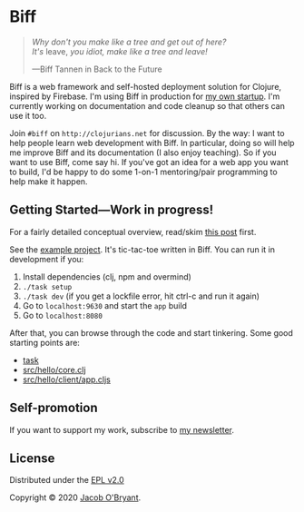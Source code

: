 # Biff

> *Why don't you make like a tree and get out of here?*<br>
> *It's* leave, *you idiot, make like a tree and leave!*
>
> &mdash;Biff Tannen in Back to the Future

Biff is a web framework and self-hosted deployment solution for Clojure,
inspired by Firebase. I'm
using Biff in production for [my own startup](https://findka.com). I'm
currently working on documentation and code cleanup so that others can use it
too.

Join `#biff` on `http://clojurians.net` for discussion. By the way: I want to help people learn web development with Biff.
In particular, doing so will help me improve Biff and its documentation (I also
enjoy teaching). So if you want to use Biff,
come say hi. If you've got an idea for a web app you want to build, I'd be happy to do some 1-on-1
mentoring/pair programming to help make it happen.

## Getting Started&mdash;Work in progress!

For a fairly detailed conceptual overview, read/skim [this post](https://findka.com/blog/migrating-to-biff/) first.

See the [example project](example/). It's tic-tac-toe written in Biff. You can run it in
development if you:

1. Install dependencies (clj, npm and overmind)
2. `./task setup`
3. `./task dev` (if you get a lockfile error, hit ctrl-c and run it again)
4. Go to `localhost:9630` and start the `app` build
5. Go to `localhost:8080`

After that, you can browse through the code and start tinkering. Some good starting points are:

 - [task](/example/task)
 - [src/hello/core.clj](/example/src/hello/core.clj)
 - [src/hello/client/app.cljs](/example/src/hello/client/app.cljs)

<!--
### New project template

Make a new directory for your app. Put the following in `deps.edn`:

```clojure
{:deps
 {github-jacobobryant/biff
  {:git/url "https://github.com/jacobobryant/biff"
   :tag "HEAD"}}}
```
Then run `clj -Sresolve-tags` to add Biff's latest commit sha to deps.edn.

Now put this in `src/hello/core.clj`:

```clojure
(ns ^:biff hello.core)

(defn start-hello [sys]
  (println "Hello starting")
  (-> sys
    (assoc :foo 3)
    (update :trident.system/stop conj #(println "Hello stopping"))))

(def components
  [{:name :hello/core
    :requires [:biff/init]
    :start start-hello}])
```

Run `clj -m biff.core`. You should get output like this:
```bash
$ clj -m biff.core
23:05:19.763 [main] INFO  crux.hash.jnr - unknown
23:05:19.770 [main] INFO  crux.hash - Using libgcrypt for ID hashing.
23:05:33.716 [main] DEBUG org.jboss.logging - Logging Provider: org.jboss.logging.Slf4jLoggerProvider
Starting :biff.core/toggle-nrepl :biff/init :biff/console :biff/web-server :hello/core
23:05:35.090 INFO  [org.projectodd.wunderboss.web.Web] (main) Registered web context /
Hello starting
System started.
```

From your editor, connect to nrepl on port 7888 and evaluate the following:
```clojure
(:foo @biff.core/system)
=> 3

(biff.util/stop-system @biff.core/system)
=> Hello stopping
=> nil
```

In `src/hello/core.clj`, change `"Hello starting"` to `"Hello again"`. Save the
file and then evaluate `(biff.core/refresh)`.

See [Plugins and config](https://findka.com/blog/migrating-to-biff/#plugins-and-config).

### HTTP routes

 -->



<!--

Biff is a package manager for self-hosted Clojure web apps.

## It's a what?

Biff is a Clojure program that you install on your own virtual private server
(I use DigitalOcean). It provides a web interface with which you can install
Biff apps directly from Github (any repo tagged with the `clj-biff` topic). You
can test it out locally right now by cloning this repo and running
`./template/start-biff.sh`.  (The default admin password is `hey`).

*Biff apps?*

Precisely. Apps are installed by adding them as a git dependency to Biff's
deps.edn file. Biff includes a simple plugin system which makes the apps
discoverable once they're on the classpath. All the apps run in the same JVM
process.

In fact, the core of Biff is just that plugin system, less than 30 lines of
code. Everything else is pluggable. The package manager is itself a Biff app,
though I've bundled it with Biff core for convenience.

## Usage

WIP, come back later.

<!- -
See [How to write a Biff app](/docs/how-to-write-a-biff-app.md).

To install Biff on a DigitalOcean droplet:

1. Create an Ubuntu 18.04 droplet.
2. Point a domain at it (e.g. biff.yourwebsite.com).
3. SSH into the droplet (as root).
4. Clone this repository.
5. Run `./install-biff.sh`.

I'm also planning to see if I can set up a one-click install option.
- ->

## OK, but *why?*

In the move to web application software, we traded away **extensibility** for
**convenience**. But we should have extensibility *and* convenience.

If you store your data on a server you control instead of some company's
server, it becomes much easier to write new programs that operate on your data. No need
to go through an API (if one even exists). It's also easier for
open-source software to flourish: publishing an app is as easy as pushing to a
git repo. You don't have to worry about hosting because everyone self-hosts&mdash;even
non-technical users.

The real kicker is that those effects **compound**. The more extensible
software there is, the more opportunities there will be to extend software.

![](/img/diagram.png)

Just as the software industry shifted from desktop applications to web
applications, I believe it now needs to shift from app-centric servers to
user-centric servers. Biff is an extremely practical way to make that start
happening.

## Status

I'm currently moving [Findka](https://findka.com) from Firebase to Biff.
-->

## Self-promotion

If you want to support my work, subscribe to [my newsletter](https://findka.com/subscribe/).

## License

Distributed under the [EPL v2.0](LICENSE)

Copyright &copy; 2020 [Jacob O'Bryant](https://jacobobryant.com).
